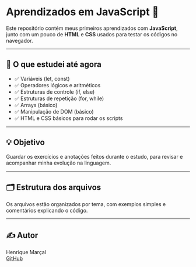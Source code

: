 # Aprendizados em JavaScript 🧠

Este repositório contém meus primeiros aprendizados com **JavaScript**, junto com um pouco de **HTML** e **CSS** usados para testar os códigos no navegador.

---

## 📘 O que estudei até agora

- ✅ Variáveis (let, const)
- ✅ Operadores lógicos e aritméticos
- ✅ Estruturas de controle (if, else)
- ✅ Estruturas de repetição (for, while)
- ✅ Arrays (básico)
- ✅ Manipulação de DOM (básico)
- ✅ HTML e CSS básicos para rodar os scripts

---

## 💡 Objetivo

Guardar os exercícios e anotações feitos durante o estudo, para revisar e acompanhar minha evolução na linguagem.

---

## 🗂 Estrutura dos arquivos

Os arquivos estão organizados por tema, com exemplos simples e comentários explicando o código.

---

## ✍️ Autor

Henrique Marçal  
[GitHub](https://github.com/hmarcall)
